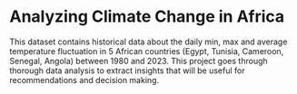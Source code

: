# Analyzing Climate Change in Africa
 This dataset contains historical data about the daily min, max and average temperature fluctuation in 5 African countries (Egypt, Tunisia, Cameroon, Senegal, Angola) between 1980 and 2023. This project goes through thorough data analysis to extract insights that will be useful for recommendations and decision making.
